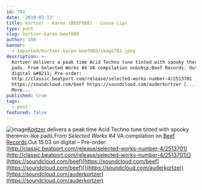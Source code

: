 ```yaml
---
id: 782
date: '2019-03-13'
title: Kortzer - Karen (BEEF088) - Loose Lips
type: post
slug: kortzer-karen-beef088
author: 100
banner:
  - imported/kortzer-karen-beef088/image782.jpeg
description: >-
  Kortzer delivers a peak time Acid Techno tune tinted with spooky theremin-like
  pads. From Selected Works #4 VA compilation on&nbsp;Beef Records. Out 15.03 on
  digital &#8211; Pre-order:
  http://classic.beatport.com/release/selected-works-number-4/2513701
  https://soundcloud.com/beef https://soundcloud.com/auderkortzer [...]Read
  More...
published: true
tags:
  - post
featured: false
---
```

![image](../imported/kortzer-karen-beef088/image782.jpeg)[Kortzer](https://www.residentadvisor.net/dj/kortzer-uk) delivers a peak time Acid Techno tune tinted with spooky theremin-like pads.From _Selected Works #4_ VA compilation on [Beef Records](https://beefrecords.wordpress.com/).Out 15.03 on digital – Pre-order: [](http://classic.beatport.com/release/selected-works-number-4/2513701)[http://classic.beatport.com/release/selected-works-number-4/2513701](http://classic.beatport.com/release/selected-works-number-4/2513701)[](https://soundcloud.com/beef)[https://soundcloud.com/beef](https://soundcloud.com/beef)[](https://soundcloud.com/auderkortzer)[https://soundcloud.com/auderkortzer](https://soundcloud.com/auderkortzer)